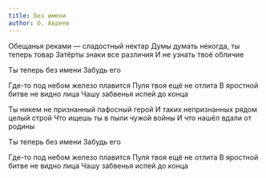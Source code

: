 ```yaml
---
title: Без имени
author: О. Авдеев
---
```


Обещанья реками — сладостный нектар
Думы думать некогда, ты теперь товар
Затёрты знаки все различия
И не узнать твоё обличие

Ты теперь без имени
Забудь его

Где-то под небом железо плавится
Пуля твоя ещё не отлита
В яростной битве не видно лица
Чашу забвенья испей до конца

Ты никем не признанный пафосный герой
И таких непризнанных рядом целый строй
Что ищешь ты в пыли чужой войны
И что нашёл вдали от родины

Ты теперь без имени
Забудь его

Где-то под небом железо плавится
Пуля твоя ещё не отлита
В яростной битве не видно лица
Чашу забвенья испей до конца
